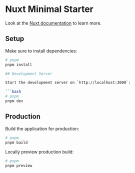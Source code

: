 # Nuxt Minimal Starter

Look at the [Nuxt documentation](https://nuxt.com/docs/getting-started/introduction) to learn more.

## Setup

Make sure to install dependencies:

````bash
# pnpm
pnpm install

## Development Server

Start the development server on `http://localhost:3000`:

```bash
# pnpm
pnpm dev

````

## Production

Build the application for production:

```bash
# pnpm
pnpm build

```

Locally preview production build:

```bash
# pnpm
pnpm preview

```
